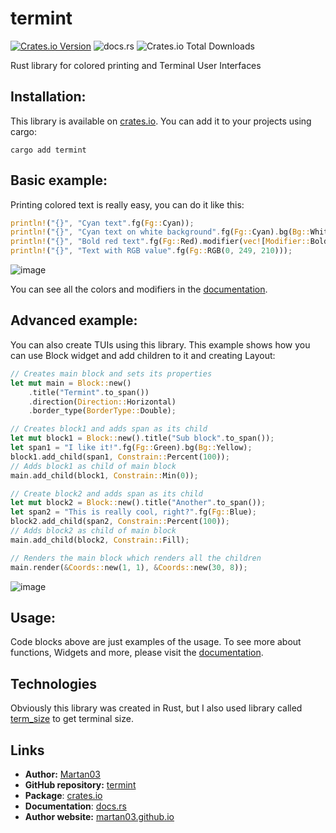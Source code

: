 # termint

[![Crates.io Version](https://img.shields.io/crates/v/termint?logo=rust)](https://crates.io/crates/termint)
![docs.rs](https://img.shields.io/docsrs/termint?logo=rust)
![Crates.io Total Downloads](https://img.shields.io/crates/d/termint)

Rust library for colored printing and Terminal User Interfaces

## Installation:

This library is available on [crates.io](https://crates.io/crates/termint).
You can add it to your projects using cargo:
```terminal
cargo add termint
```

## Basic example:

Printing colored text is really easy, you can do it like this:

```rust
println!("{}", "Cyan text".fg(Fg::Cyan));
println!("{}", "Cyan text on white background".fg(Fg::Cyan).bg(Bg::White));
println!("{}", "Bold red text".fg(Fg::Red).modifier(vec![Modifier::Bold]));
println!("{}", "Text with RGB value".fg(Fg::RGB(0, 249, 210)));
```
![image](https://github.com/Martan03/termint/assets/46300167/c906a565-69b5-4664-9db0-ad89ff457cbb)

You can see all the colors and modifiers in the
[documentation](https://docs.rs/termint/latest/termint/).

## Advanced example:

You can also create TUIs using this library. This example shows how you can
use Block widget and add children to it and creating Layout:

```rust
// Creates main block and sets its properties
let mut main = Block::new()
    .title("Termint".to_span())
    .direction(Direction::Horizontal)
    .border_type(BorderType::Double);

// Creates block1 and adds span as its child
let mut block1 = Block::new().title("Sub block".to_span());
let span1 = "I like it!".fg(Fg::Green).bg(Bg::Yellow);
block1.add_child(span1, Constrain::Percent(100));
// Adds block1 as child of main block
main.add_child(block1, Constrain::Min(0));

// Create block2 and adds span as its child
let mut block2 = Block::new().title("Another".to_span());
let span2 = "This is really cool, right?".fg(Fg::Blue);
block2.add_child(span2, Constrain::Percent(100));
// Adds block2 as child of main block
main.add_child(block2, Constrain::Fill);

// Renders the main block which renders all the children
main.render(&Coords::new(1, 1), &Coords::new(30, 8));
```
![image](https://github.com/Martan03/termint/assets/46300167/cdd0850b-1952-4c4b-8dec-b49c30d59f6d)

## Usage:

Code blocks above are just examples of the usage. To see more about functions,
Widgets and more, please visit the
[documentation](https://docs.rs/termint/latest/termint/).

## Technologies

Obviously this library was created in Rust, but I also used library called
[term_size](https://docs.rs/term_size/latest/term_size/) to get terminal size.

## Links

- **Author:** [Martan03](https://github.com/Martan03)
- **GitHub repository:** [termint](https://github.com/Martan03/termint)
- **Package**: [crates.io](https://crates.io/crates/termint)
- **Documentation**: [docs.rs](https://docs.rs/termint/latest/termint/)
- **Author website:** [martan03.github.io](https://martan03.github.io)

